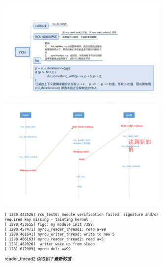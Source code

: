 

![image](rcu.png)


![image](test6.png)


```
[ 1280.443526] rcu_test6: module verification failed: signature and/or required key missing - tainting kernel
[ 1280.453655] figo: my module init 7358
[ 1280.457471] myrcu_reader_thread1: read a=99
[ 1280.461641] myrcu_writer_thread: write to new 5
[ 1280.466163] myrcu_reader_thread2: read a=5
[ 1281.482026]  writer wake up from sleep 
[ 1281.612009] myrcu_del: a=99
```

reader_thread2 读取到了***最新的值***